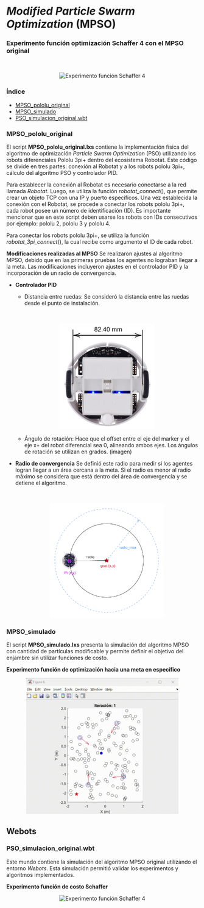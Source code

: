 # _Modified Particle Swarm Optimization_ (MPSO)
### Experimento función optimización Schaffer 4 con el MPSO original
<br><div align="center">
    <img src="Figuras/schaffer_4.gif" width="700" height="auto" alt="Experimento función Schaffer 4"><br>
</div>

### Índice
- [MPSO_pololu_original](#mpso_pololu_original)
- [MPSO_simulado](#mpso_simulado)
- [PSO_simulacion_original.wbt](#pso_simulacion_originalwbt)

### MPSO_pololu_original
El script **MPSO_pololu_original.lxs** contiene la implementación física del algoritmo de optimización _Particle Swarm Optimization_ (PSO) utilizando los robots diferenciales Pololu 3pi+ dentro del ecosistema Robotat. Este código se divide en tres partes: conexión al Robotat y a los robots pololu 3pi+, cálculo del algoritmo PSO y controlador PID.

Para establecer la conexión al Robotat es necesario conectarse a la red llamada _Robotat_. Luego, se utiliza la función _robotat_connect_(), que permite crear un objeto TCP con una IP y puerto específicos. Una vez establecida la conexión con el Robotat, se procede a conectar los robots pololu 3pi+, cada robot posee un número de identificación (ID). Es importante mencionar que en este script deben usarse los robots con IDs consecutivos por ejemplo: pololu 2, pololu 3 y pololu 4.

Para conectar los robots pololu 3pi+, se utiliza la función _robotat_3pi_connect_(), la cual recibe como argumento el ID de cada robot.

**Modificaciones realizadas al MPSO**
Se realizaron ajustes al algoritmo MPSO, debido que en las primeras pruebas los agentes no lograban llegar a la meta. Las modificaciones incluyeron ajustes en el controlador PID y la incorporación de un radio de convergencia.

- **Controlador PID**
    - Distancia entre ruedas: Se consideró la distancia entre las ruedas desde el punto de instalación.
    
    <br><div align="center">
        <img src="Figuras/pololu_wheel.png" alt="Distancia entre ruedas Pololu 3pi+" width="250"><br>
    </div>

    - Ángulo de rotación: Hace que el offset entre el eje del marker y el eje x+ del robot diferencial sea 0, alineando ambos ejes. Los ángulos de rotación se utilizan en grados.
    (imagen)
- **Radio de convergencia**
    Se definió este radio para medir si los agentes logran llegar a un área cercana a la meta. Si el radio es menor al radio máximo se considera que está dentro del área de convergencia y se detiene el algoritmo.

  <br><div align="center">
        <img src="Figuras/radio_convergencia.png" width="300" height="auto" alt="Radio de convergencia"><br>
    </div>
    

### MPSO_simulado
El script **MPSO_simulado.lxs** presenta la simulación del algoritmo MPSO con cantidad de partículas modificable y permite definir el objetivo del enjambre sin utilizar funciones de costo.

**Experimento función de optimización hacia una meta en específico**
<br><div align="center">
    <img src="Figuras/PSO_simulado.gif" width="400" height="auto" alt="Experimento función Schaffer 4"><br>
</div>

## Webots 
### PSO_simulacion_original.wbt 
Este mundo contiene la simulación del algoritmo MPSO original utilizando el entorno _Webots_. Esta simulación permitió validar los experimentos y algoritmos implementados.

**Experimento función de costo Schaffer**
<br><div align="center">
    <img src="Figuras/PSO_webots.gif" width="600" height="auto" alt="Experimento función Schaffer 4"><br>
</div>


